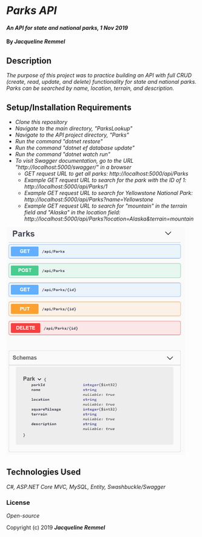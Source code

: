# _Parks API_

#### _An API for state and national parks, 1 Nov 2019_

#### By _**Jacqueline Remmel**_

## Description

_The purpose of this project was to practice building an API with full CRUD (create, read, update, and delete) functionality for state and national parks. Parks can be searched by name, location, terrain, and description._

## Setup/Installation Requirements

* _Clone this repository_
* _Navigate to the main directory, "ParksLookup"_
* _Navigate to the API project directory, "Parks"_
* _Run the command "dotnet restore"_
* _Run the command "dotnet ef database update"_
* _Run the command "dotnet watch run"_
* _To visit Swagger documentation, go to the URL "http://localhost:5000/swagger/" in a browser_
    * _GET request URL to get all parks: http://localhost:5000/api/Parks_
    * _Example GET request URL to search for the park with the ID of 1: http://localhost:5000/api/Parks/1_
    * _Example GET request URL to search for Yellowstone National Park: http://localhost:5000/api/Parks?name=Yellowstone_
    * _Example GET request URL to search for "mountain" in the terrain field and "Alaska" in the location field: http://localhost:5000/api/Parks?location=Alaska&terrain=mountain_

<img src="Parks-Swagger.png"
     alt="Screenshot of Swagger documentation for Parks API"
     style="float: center" 
     height= "600" />  

## Technologies Used

_C#, ASP.NET Core MVC, MySQL, Entity, Swashbuckle/Swagger_

### License

*Open-source*

Copyright (c) 2019 **_Jacqueline Remmel_**